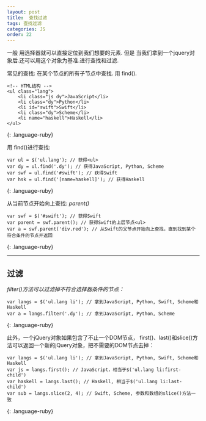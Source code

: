 ```yaml
---
layout: post
title:  查找过滤
tags: 查找过滤
categories: JS
order: 22
---
```

一般 用选择器就可以直接定位到我们想要的元素.
但是 当我们拿到一个jquery对象后.还可以用这个对象为基准.进行查找和过滤.

常见的查找: 在某个节点的所有子节点中查找. 用 find().



~~~
<!-- HTML结构 -->
<ul class="lang">
    <li class="js dy">JavaScript</li>
    <li class="dy">Python</li>
    <li id="swift">Swift</li>
    <li class="dy">Scheme</li>
    <li name="haskell">Haskell</li>
</ul>
~~~
{: .language-ruby}

用 find()进行查找:
~~~
var ul = $('ul.lang'); // 获得<ul>
var dy = ul.find('.dy'); // 获得JavaScript, Python, Scheme
var swf = ul.find('#swift'); // 获得Swift
var hsk = ul.find('[name=haskell]'); // 获得Haskell
~~~
{: .language-ruby}


从当前节点开始向上查找: *parent()*
~~~
var swf = $('#swift'); // 获得Swift
var parent = swf.parent(); // 获得Swift的上层节点<ul>
var a = swf.parent('div.red'); // 从Swift的父节点开始向上查找，直到找到某个符合条件的节点并返回
~~~
{: .language-ruby}






--- 
## 过滤

*filter()方法可以过滤掉不符合选择器条件的节点：*
~~~
var langs = $('ul.lang li'); // 拿到JavaScript, Python, Swift, Scheme和Haskell
var a = langs.filter('.dy'); // 拿到JavaScript, Python, Scheme
~~~
{: .language-ruby}





此外，一个jQuery对象如果包含了不止一个DOM节点，
first()、last()和slice()方法可以返回一个新的jQuery对象，把不需要的DOM节点去掉：
~~~
var langs = $('ul.lang li'); // 拿到JavaScript, Python, Swift, Scheme和Haskell
var js = langs.first(); // JavaScript，相当于$('ul.lang li:first-child')
var haskell = langs.last(); // Haskell, 相当于$('ul.lang li:last-child')
var sub = langs.slice(2, 4); // Swift, Scheme, 参数和数组的slice()方法一致
~~~
{: .language-ruby}












